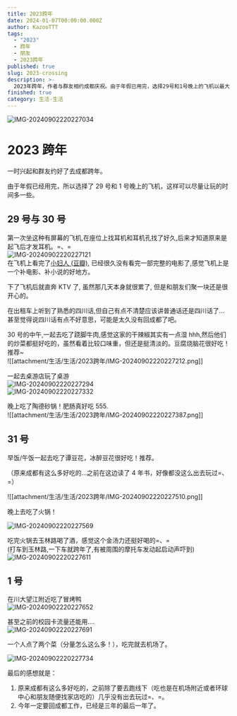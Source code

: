 ```yaml
---
title: 2023跨年
date: 2024-01-07T00:00:00.000Z
author: KazooTTT
tags:
  - "2023"
  - 跨年
  - 朋友
  - 2023跨年
published: true
slug: 2023-crossing
description: >-
  2023年跨年，作者与群友相约成都庆祝。由于年假已用完，选择29号和1号晚上的飞机以最大化游玩时间。在飞机上体验了有屏幕的座位，并观看了电影《小妇人》。抵达后，与朋友们在KTV聚会，感受四川话的亲切。30号品尝了跷脚牛肉和桌游店的乐趣，晚上享用了陶德砂锅的肥肠。31号，一起吃了谭豆花和火锅，晚上在玉林路喝酒庆祝跨年。1号在川大望江附近吃了冒烤鸭后前往机场。此行让作者感慨成都美食众多，决心今年回成都工作。
finished: true
category: 生活-生活
---
```


![IMG-20240902220227034](https://pictures.kazoottt.top/2024/10/20241017-5eef043c1bc397df87b6be5f1a4aaa3e.png)

# 2023 跨年

一时兴起和群友约好了去成都跨年。

由于年假已经用完，所以选择了 29 号和 1 号晚上的飞机，这样可以尽量让玩的时间多一些。

## 29 号与 30 号

第一次坐这种有屏幕的飞机,在座位上找耳机和耳机孔找了好久,后来才知道原来是起飞后才发耳机。=、=  
![IMG-20240902220227121](https://pictures.kazoottt.top/2024/10/20241017-8c1100b8b6d5f4dd83499517e72e3f04.jpg)  
在飞机上看完了[小妇人 (豆瓣)](https://movie.douban.com/subject/26348103/), 已经很久没有看完一部完整的电影了,感觉飞机上是一个补电影、补小说的好地方。

下了飞机后就直奔 KTV 了, 虽然那几天本身就很累了, 但是和朋友们聚一块还是很开心的。

在出租车上听到了熟悉的四川话,但自己有点不清楚应该讲普通话还是四川话了...甚至觉得说四川话有点不好意思，可能是太久没有回成都了吧。

30 号的中午,一起去吃了跷脚牛肉,感觉这家的干辣椒其实有一点湿 hhh,然后他们的炒菜都挺好吃的，虽然看着比较口味重，但还是挺清淡的。豆腐烧脑花很好吃！推荐~  
![[attachment/生活/生活/2023跨年/IMG-20240902220227212.png]]

一起去桌游店玩了桌游  
![IMG-20240902220227294](https://pictures.kazoottt.top/2024/10/20241017-d3b6e64ee4c96053ff4186be30cb5a15.png)  
![IMG-20240902220227332](https://pictures.kazoottt.top/2024/10/20241017-584bcf35769a008128f5b7a558890c58.png)

晚上吃了陶德砂锅！肥肠真好吃 555.  
![[attachment/生活/生活/2023跨年/IMG-20240902220227387.png]]

## 31 号

早饭/午饭一起去吃了谭豆花，冰醉豆花很好吃！推荐。

（原来成都有这么多好吃的...之前在这边读了 4 年书，好像都没这么出去玩过=、=）

![[attachment/生活/生活/2023跨年/IMG-20240902220227510.png]]

晚上去吃了火锅！

![IMG-20240902220227569](https://pictures.kazoottt.top/2024/10/20241017-37280c79155e9b569d21d4a26e69a45c.png)

吃完火锅去玉林路喝了酒，感觉这个金汤力还挺好喝的=、=  
(打车到玉林路,一下车就跨年了,有被周围的摩托车发动起启动声吓到)  
![IMG-20240902220227611](https://pictures.kazoottt.top/2024/10/20241017-13e9c436d431eb8dff636263c4776ee4.png)

## 1 号

在川大望江附近吃了冒烤鸭  
![IMG-20240902220227652](https://pictures.kazoottt.top/2024/10/20241017-dc8eb40ba3cc4591613ac136ae824060.png)

甚至之前的校园卡流量还能用....  
![IMG-20240902220227691](https://pictures.kazoottt.top/2024/10/20241017-17ad367a0c42e6c86eab74c34bd044fc.png)

一个人点了两个菜（分量怎么这么多！），吃完就去机场了。

![IMG-20240902220227734](https://pictures.kazoottt.top/2024/10/20241017-c0182593f90053683174aef08a7da664.png)

最后的感想就是：

1. 原来成都有这么多好吃的，之前除了要去跑线下（吃也是在机场附近或者环球中心和朋友随便找家店吃的）几乎没有出去玩过=、=。
2. 今年一定要回成都工作，已经是三年的最后一年了。
